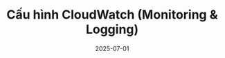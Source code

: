 ---
title : "Cấu hình CloudWatch (Monitoring & Logging)"
date: 2025-07-01
weight : 7
chapter : false
pre : " <b> 7. </b> "
---